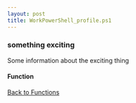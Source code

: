 ```yaml
---
layout: post
title: WorkPowerShell_profile.ps1
---
```


### something exciting

Some information about the exciting thing

#### Function

<script src="https://gist-it.appspot.com/github.com/BanterBoy/scripts-blog/blob/master/PowerShell/functions/powerShellProfile/personalProfiles/WorkPowerShell_profile.ps1"></script>

<a href="/menu/_pages/functions.html">Back to Functions</a>
